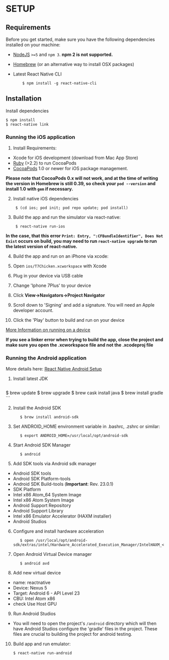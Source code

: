 SETUP
=====

## Requirements

Before you get started, make sure you have the following dependencies installed on your machine:

- [NodeJS](https://nodejs.org) `>=5` and `npm 3`. **npm 2 is not supported.**
- [Homebrew](http://brew.sh/) (or an alternative way to install OSX packages)
- Latest React Native CLI

          $ npm install -g react-native-cli

## Installation

Install dependencies

    $ npm install
    $ react-native link

### Running the iOS application

1. Install Requirements:

  - Xcode for iOS development (download from Mac App Store)
  - [Ruby](https://www.ruby-lang.org) (>2.2) to run CocoaPods
  - [CocoaPods](https://cocoapods.org/) 1.0 or newer for iOS package management.

**Please note that CocoaPods 0.x will not work, and at the time of writing the version in Homebrew is still 0.39, so check your `pod --version` and install 1.0 with `gem` if necessary.**

2. Install native iOS dependencies

        $ (cd ios; pod init; pod repo update; pod install)

3. Build the app and run the simulator via react-native:

        $ react-native run-ios

**In the case, that this error `Print: Entry, ":CFBundleIdentifier", Does Not Exist` occurs on build, you may need to run `react-native upgrade` to run the latest version of react-native.**

4. Build the app and run on an iPhone via xcode:

1. Open `ios/T7Chicken.xcworkspace` with Xcode
2. Plug in your device via USB cable
3. Change 'Iphone 7Plus' to your device
4. Click **View->Navigators->Project Navigator**
5. Scroll down to 'Signing' and add a signature. You will need an Apple developer account.
6. Click the 'Play' button to build and run on your device

[More Information on running on a device](https://developer.apple.com/library/content/documentation/IDEs/Conceptual/AppDistributionGuide/LaunchingYourApponDevices/LaunchingYourApponDevices.html)

**If you see a linker error when trying to build the app, close the project and make sure you open the .xcworkspace file and not the .xcodeproj file**

### Running the Android application

More details here: [React Native Android Setup](https://facebook.github.io/react-native/docs/android-setup.html)

1. Install latest JDK

    ```
$ brew update
$ brew upgrade
$ brew cask install java
$ brew install gradle
    ```

2. Install the Android SDK

          $ brew install android-sdk

3. Set ANDROID_HOME environment variable in .bashrc, .zshrc or similar:

          $ export ANDROID_HOME=/usr/local/opt/android-sdk

4. Start Android SDK Manager

          $ android

5. Add SDK tools via Android sdk manager

  - Android SDK tools
  - Android SDK Platform-tools
  - Android SDK Build-tools (**Important**: Rev. 23.0.1)
  - SDK Platform
  - Intel x86 Atom_64 System Image
  - Intel x86 Atom System Image
  - Android Support Repository
  - Android Support Library
  - Intel x86 Emulator Accelerator (HAXM installer)
  - Android Studios

6. Configure and install hardware acceleration

          $ open /usr/local/opt/android-sdk/extras/intel/Hardware_Accelerated_Execution_Manager/IntelHAXM_<version>.dmg

7. Open Android Virtual Device manager

          $ android avd

8. Add new virtual device

  - name: reactnative
  - Device: Nexus 5
  - Target: Android 6 - API Level 23
  - CBU: Intel Atom x86
  - check Use Host GPU

9. Run Android Studios

  - You will need to open the project's `/android` directory which will then have Android Studios configure the 'gradle' files in the project. These files are crucial to building the project for android testing.

10. Build app and run emulator:

        $ react-native run-android
